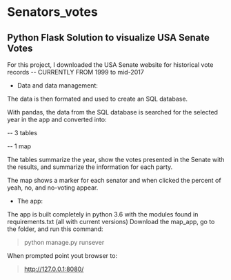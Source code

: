 # Senators_votes
## Python Flask Solution to visualize USA Senate Votes

For this project, I downloaded the USA Senate website for historical vote records -- CURRENTLY FROM 1999 to mid-2017

- Data and data management:

The data is then formated and used to create an SQL database. 

With pandas, the data from the SQL database is searched for the selected year in the app and converted into:

  -- 3 tables
  
  -- 1 map 
  
The tables summarize the year, show the votes presented in the Senate with the results, and summarize the information for each 
party. 

The map shows a marker for each senator and when clicked the percent of yeah, no, and no-voting appear. 

- The app:

The app is built completely in python 3.6 with the modules found in requirements.txt (all with current versions)
Download the map_app, go to the folder, and run this command:

> python manage.py runsever 

When prompted point yout browser to:

> http://127.0.0.1:8080/

